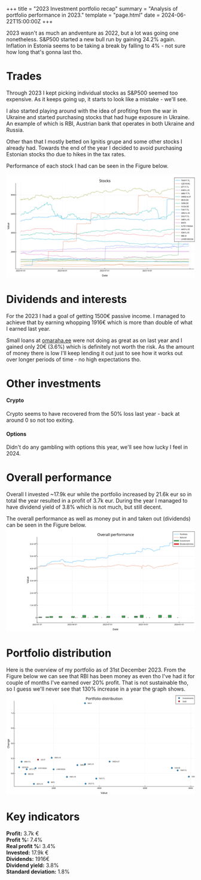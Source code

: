 +++
title = "2023 Investment portfolio recap"
summary = "Analysis of portfolio performance in 2023."
template = "page.html"
date = 2024-06-22T15:00:00Z
+++

2023 wasn't as much an andventure as 2022, but a lot was going one nonetheless.
S&P500 started a new bull run by gaining 24.2% again.
Inflation in Estonia seems to be taking a break by falling to 4% - not sure how long that's gonna last tho.

# Trades
Through 2023 I kept picking individual stocks as S&P500 seemed too expensive.
As it keeps going up, it starts to look like a mistake - we'll see.

I also started playing around with the idea of profiting from the war in Ukraine and started purchasing stocks that had huge exposure in Ukraine.
An example of which is RBI, Austrian bank that operates in both Ukraine and Russia.

Other than that I mostly betted on Ignitis grupe and some other stocks I already had.
Towards the end of the year I decided to avoid purchasing Estonian stocks tho due to hikes in the tax rates.

Performance of each stock I had can be seen in the Figure below.

![img](../files/2023-overview.png)

# Dividends and interests

For the 2023 I had a goal of getting 1500€ passive income.
I managed to achieve that by earning whopping 1916€ which is more than double of what I earned last year.

Small loans at [omaraha.ee](https://omaraha.ee/et/) were not doing as great as on last year and I gained only 20€ (3.6%) which is definitely not worth the risk.
As the amount of money there is low I'll keep lending it out just to see how it works out over longer periods of time - no high expectations tho.

# Other investments
#### Crypto
Crypto seems to have recovered from the 50% loss last year - back at around 0 so not too exiting.

#### Options
Didn't do any gambling with options this year, we'll see how lucky I feel in 2024.

# Overall performance
Overall I invested ~17.9k eur while the portfolio increased by 21.6k eur so in total the year resulted in a profit of 3.7k eur.
During the year I managed to have dividend yield of 3.8% which is not much, but still decent.

The overall performance as well as money put in and taken out (dividends) can be seen in the Figure below.
![img](../files/2023-total.png)

# Portfolio distribution
Here is the overview of my portfolio as of 31st December 2023.
From the Figure below we can see that RBI has been money as even tho I've had it for couple of months I've earned over 20% profit.
That is not sustainable tho, so I guess we'll never see that 130% increase in a year the graph shows.
![img](../files/2023-past-distribution.png)

# Key indicators
**Profit:** 3.7k €  
**Profit %:** 7.4%  
**Real profit %:** 3.4%  
**Invested:** 17.9k €  
**Dividends:** 1916€  
**Dividend yield:** 3.8%  
**Standard deviation:** 1.8%

